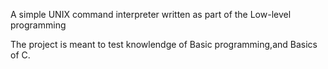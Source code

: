 A simple UNIX command interpreter written as part of the Low-level programming

The project is meant to test knowlendge of Basic programming,and Basics of C.
